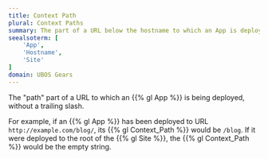 ```yaml
---
title: Context Path
plural: Context Paths
summary: The part of a URL below the hostname to which an App is deployed.
seealsoterm: [
    'App',
    'Hostname',
    'Site'
]
domain: UBOS Gears
---
```


The "path" part of a URL to which an {{% gl App %}} is being deployed, without
a trailing slash.

For example, if an {{% gl App %}} has been deployed to URL ``http://example.com/blog/``,
its {{% gl Context_Path %}} would be ``/blog``. If it were deployed to the root of the
{{% gl Site %}}, the {{% gl Context_Path %}} would be the empty string.
